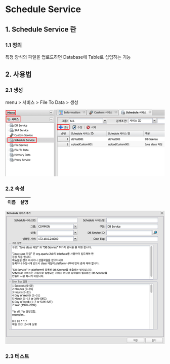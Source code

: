 # Schedule Service
## 1. Schedule Service 란
### 1.1 정의
특정 양식의 파일을 업로드하면 Database에 Table로 삽입하는 기능

## 2. 사용법
### 2.1 생성
menu > 서비스 > File To Data > 생성

![Service Create](./images/02-service-schedule-01.png)

### 2.2 속성

| 이름 | 설명 |
|:---:|---|

![Attribute](./images/02-service-schedule-02.png)

### 2.3 테스트